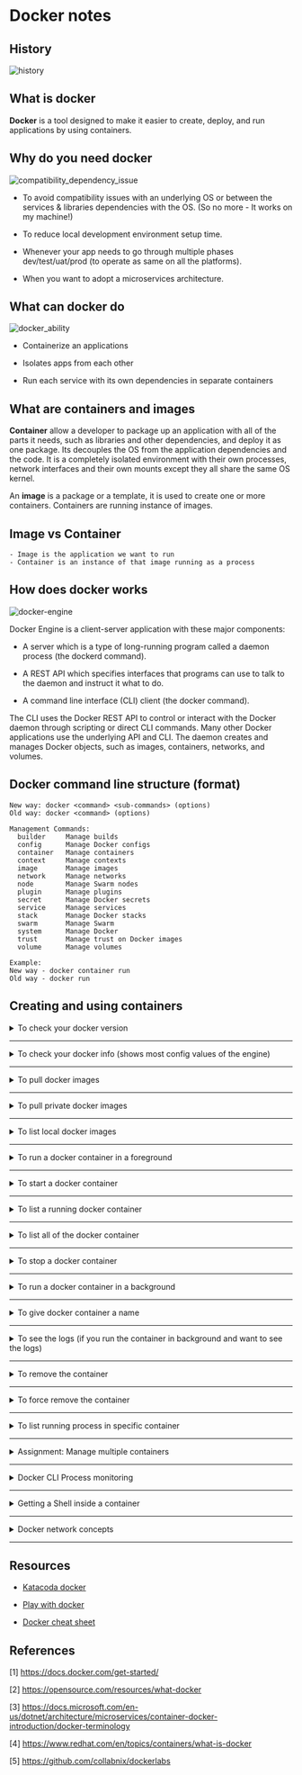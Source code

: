 # Docker notes

## History

![history](/img/history.png)

## What is docker

**Docker** is a tool designed to make it easier to create, deploy, and run applications by using containers.

## Why do you need docker

![compatibility_dependency_issue](/img/compatibility_dependency_issue.jpg)

* To avoid compatibility issues with an underlying OS or between the services & libraries dependencies with the OS. (So no more - It works on my machine!)

* To reduce local development environment setup time.

* Whenever your app needs to go through multiple phases dev/test/uat/prod (to operate as same on all the platforms).

* When you want to adopt a microservices architecture.

## What can docker do

![docker_ability](/img/docker_ability.jpg)

* Containerize an applications

* Isolates apps from each other

* Run each service with its own dependencies in separate containers

## What are containers and images

**Container** allow a developer to package up an application with all of the parts it needs, such as libraries and other dependencies, and deploy it as one package. Its decouples the OS from the application dependencies and the code. It is a completely isolated environment with their own processes, network interfaces and their own mounts except they all share the same OS kernel.

An **image** is a package or a template, it is used to create one or more containers. Containers are running instance of images.

## Image vs Container

```text
- Image is the application we want to run
- Container is an instance of that image running as a process
```

## How does docker works

![docker-engine](/img/docker-engine-components-flow.png)

Docker Engine is a client-server application with these major components:

* A server which is a type of long-running program called a daemon process (the dockerd command).

* A REST API which specifies interfaces that programs can use to talk to the daemon and instruct it what to do.

* A command line interface (CLI) client (the docker command).

The CLI uses the Docker REST API to control or interact with the Docker daemon through scripting or direct CLI commands. Many other Docker applications use the underlying API and CLI. The daemon creates and manages Docker objects, such as images, containers, networks, and volumes.

## Docker command line structure (format)

```text
New way: docker <command> <sub-commands> (options)
Old way: docker <command> (options)

Management Commands:
  builder     Manage builds
  config      Manage Docker configs
  container   Manage containers
  context     Manage contexts
  image       Manage images
  network     Manage networks
  node        Manage Swarm nodes
  plugin      Manage plugins
  secret      Manage Docker secrets
  service     Manage services
  stack       Manage Docker stacks
  swarm       Manage Swarm
  system      Manage Docker
  trust       Manage trust on Docker images
  volume      Manage volumes

Example:
New way - docker container run
Old way - docker run
```

## Creating and using containers

<details>

  <summary>To check your docker version</summary>

  <p>

```docker
docker version
```

  </p>

</details>

---

<details>

  <summary> To check your docker info (shows most config values of the engine) </summary>

  <p>

```docker
docker info
```
  </p>

</details>

---

<details>

  <summary>To pull docker images</summary>

  <p>

Syntax:

```docker
docker pull name:tag
```

Example:

```docker
docker pull nginx:latest
docker pull nginx:1.19.6
```

  </p>

</details>

---

<details>

  <summary>To pull private docker images</summary>

  <p>

Syntax:

```docker
docker login
docker pull name:tag
```

Example:

```docker
docker login
docker pull madhank93/wdio
```

To access private images you need to authenticate at first.

  </p>

</details>

---

<details>

  <summary>To list local docker images</summary>

  <p>

Syntax:

```docker
docker images
```

Result:
```
REPOSITORY              TAG       IMAGE ID       CREATED        SIZE
nginx                   latest    f6d0b4767a6c   2 weeks ago    133MB
```

  </p>

</details>

----

<details>

  <summary> To run a docker container in a foreground </summary>

  <p>

```docker
docker container run --publish 4000:80 nginx
```
  

On execution

* Looks for that image locally in image cache, does not find anything
* Then looks for the image in remote repository (default - docker hub)
* Downloads the latest version by default
* Creates a container based on that image
* Opened port 4000 port on the host IP
* Routes that traffic to container IP, port 80
* Go to localhost:4000 in the browser to see the nginx up and running

`--publish` or `-p` to map a host port to a running container port

Note: publish port format HOST:CONTAINER

  </p>

</details>

---

<details>

  <summary> To start a docker container </summary>

  <p>

```docker
docker container start nginx
```

  </p>

#### run vs start

`run` always starts a *new* container

`start` starts an existing stopped one

</details>

---

<details>

  <summary> To list a running docker container </summary>

  <p>

```docker
docker container ls
```

```docker
docker container ps
```

Output of the above command has the container ID and container name

```text
CONTAINER ID        IMAGE               COMMAND                  CREATED             STATUS                   PORTS                NAMES
85861b9fdf01        nginx               "/docker-entrypoint.…"   12 seconds ago      Up 10 seconds       0.0.0.0:80->80/tcp        server
```

`ps` and `ls` both does the same thing, where as `ls` command introduced later (newer version)

  </p>

</details>

---

<details>

  <summary> To list all of the docker container </summary>

  <p>

```docker
docker container ls -a
```

`-a` lists out all of the containers

  </p>

</details>

---

<details>
  
  <summary> To stop a docker container </summary>

  <p>

```docker
docker container stop container_name_or_id
```
  </p>

</details>

---

<details>
  
  <summary> To run a docker container in a background </summary>

  <p>

```docker
docker container run --publish 4000:80 --detach nginx
```

```docker
docker container run --publish 4000:80 -d nginx
```

`--detach` or `-d` runs the container in background mode

  </p>

</details>

---

<details>
  
  <summary> To give docker container a name </summary>

  <p>

```docker
docker container run --publish 4000:80 -- detach --name webserver nginx
```

`--name` gives the container a name

  </p>

</details>

---

<details>
  
  <summary> To see the logs (if you run the container in background and want to see the logs) </summary>

  <p>

```docker
docker container logs container_name_or_id
```

  </p>

</details>

---

<details>

  <summary> To remove the container </summary>

  <p>

```docker
docker container rm container_name_or_id
```

  </p>

</details>

---

<details>

  <summary>To force remove the container</summary>

  <p>

* To force remove the container(even if it is running)

```docker
docker container rm -f container_name_or_id
```

`-f` force removes the container

*Note* : You cannot remove the running container. Either you can stop the container and remove it or force remove the container

  </p>

</details>

---

<details>

  <summary> To list running process in specific container </summary>

  <p>

```docker
docker top container_name_or_id
```

  </p>

</details>

---

<details>

  <summary> Assignment: Manage multiple containers </summary>

  <p>

```docker
docker container run -d -p 3306:3306 --name db -e MYSQL_RANDOM_ROOT_PASSWORD=yes mysql

docker container logs db // to get the generated random password from the log

docker container run -d --name server -p 8080:80 httpd

docker container run -d --name proxy -p 80:80 nginx
```

*Note* : Just because the containers(httpd, and nginx) are both listening on port 80 inside (the right number), there is no conflict because on the host they are published on 80, and 8080 separately (the left number).

  </p>

</details>

---

<details>

  <summary> Docker CLI Process monitoring </summary>

  <p>

```docker
docker container top container_name_or_id // process list in one container
docker container inspect container_name_or_id // details of one container config; meta data about the container (startup config, volumes, networking ...)
docker container stats container_name_or_id // performance stats for all container (shows live performance)
```

  </p>

</details>

---

<details>

  <summary> Getting a Shell inside a container </summary>

  <p>

1. Getting a shell inside a new container (starts new container interactively)

  ```docker
  docker container run -it --name proxy nginx bash
  ```

  `i` interactive (keeping session open to receive input)

  `t` pseudo-tty (simulates a real terminal)

  `bash` run with `-it` to give a running terminal inside the container

2. Getting a shell inside a existing container (run additional command in existing container)

  ```docker
  docker container exec -it container_name_or_id bash
  ```

  </p>

</details>

---

<details>

   <summary> Docker network concepts </summary>

   <p>

```docker
docker container port container_name_or_id
```

`port` exposes the which ports are forwarding traffic to that container from the host

```docker
docker container inspect --format "{{ .NetworkSettings.IPAddress }}" container_name_or_id
```

`--format` formats the output

  </p>

</details>

----

## Resources

* [Katacoda docker](https://www.katacoda.com/courses/container-runtimes)

* [Play with docker](https://labs.play-with-docker.com/)

* [Docker cheat sheet](http://dockerlabs.collabnix.com/docker/cheatsheet/)

## References

[1] <https://docs.docker.com/get-started/>

[2] <https://opensource.com/resources/what-docker>

[3] <https://docs.microsoft.com/en-us/dotnet/architecture/microservices/container-docker-introduction/docker-terminology>

[4] <https://www.redhat.com/en/topics/containers/what-is-docker>

[5] <https://github.com/collabnix/dockerlabs>
